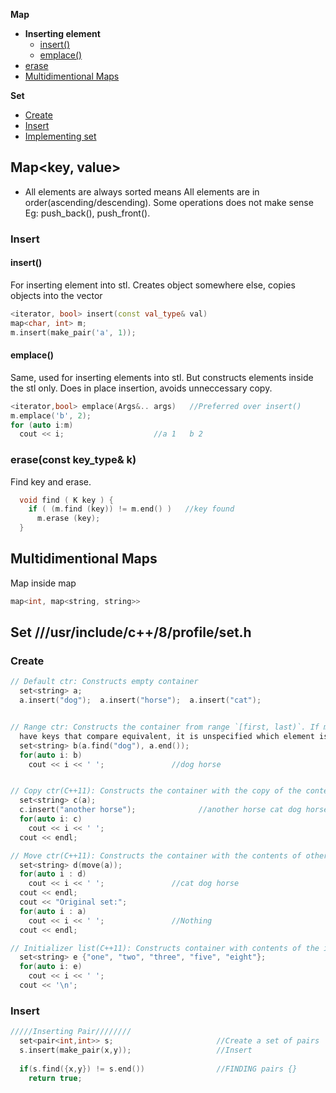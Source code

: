 **Map**
- **Inserting element**
  - [insert()](#mins)
  - [emplace()](#emp)
- [erase](#merase)
- [Multidimentional Maps](#mdm)

**Set**
- [Create](#scre)
- [Insert](#sins)
- [Implementing set](set)



## Map<key, value>
- All elements are always sorted means All elements are in order(ascending/descending). Some operations does not make sense Eg: push_back(), push_front().

### Insert
<a name=mins></a>
#### insert()
For inserting element into stl. Creates object somewhere else, copies objects into the vector
```cpp
<iterator, bool> insert(const val_type& val)
map<char, int> m;
m.insert(make_pair('a', 1));
```
<a name=emp></a>
#### emplace()
Same, used for inserting elements into stl. But constructs elements inside the stl only. Does in place insertion, avoids unneccessary copy.
```cpp  
<iterator,bool> emplace(Args&.. args)   //Preferred over insert()
m.emplace('b', 2);
for (auto i:m)
  cout << i;                    //a 1   b 2
```

<a name=merase></a>
### erase(const key_type& k)
Find key and erase.
```cpp
  void find ( K key ) {
    if ( (m.find (key)) != m.end() )   //key found
      m.erase (key);
  }
```

<a name=mdm></a>
## Multidimentional Maps
Map inside map
```cpp   
map<int, map<string, string>>
```

## Set ///usr/include/c++/8/profile/set.h
<a name=scre></a>
### Create
```cpp
// Default ctr: Constructs empty container
  set<string> a;
  a.insert("dog");  a.insert("horse");  a.insert("cat");


// Range ctr: Constructs the container from range `[first, last)`. If multiple elements in the range 
  have keys that compare equivalent, it is unspecified which element is inserted.
  set<string> b(a.find("dog"), a.end());
  for(auto i: b)
    cout << i << ' ';               //dog horse


// Copy ctr(C++11): Constructs the container with the copy of the contents of other.
  set<string> c(a);
  c.insert("another horse");              //another horse cat dog horse
  for(auto i: c)
    cout << i << ' ';
  cout << endl;

// Move ctr(C++11): Constructs the container with the contents of other using move semantics.
  set<string> d(move(a));
  for(auto i : d)
    cout << i << ' ';               //cat dog horse
  cout << endl;
  cout << "Original set:";
  for(auto i : a)
    cout << i << ' ';               //Nothing
  cout << endl;

// Initializer list(C++11): Constructs container with contents of the initializer list.
  set<string> e {"one", "two", "three", "five", "eight"};
  for(auto i: e)
    cout << i << ' ';
  cout << '\n';
```

<a name=sins></a>
### Insert
```cpp
/////Inserting Pair////////
  set<pair<int,int>> s;                       //Create a set of pairs
  s.insert(make_pair(x,y));                   //Insert
  
  if(s.find({x,y}) != s.end())                //FINDING pairs {}
    return true;
```
